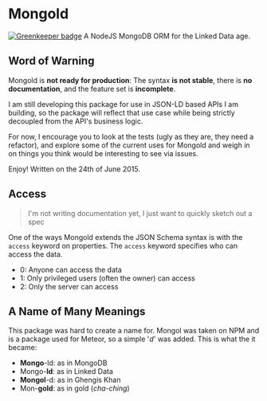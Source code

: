 # Mongold

[![Greenkeeper badge](https://badges.greenkeeper.io/calebmer/mongold.svg)](https://greenkeeper.io/)
A NodeJS MongoDB ORM for the Linked Data age.

## Word of Warning
Mongold is **not ready for production**: The syntax **is not stable**, there is **no documentation**, and the feature set is **incomplete**.

I am still developing this package for use in JSON-LD based APIs I am building, so the package will reflect that use case while being strictly decoupled from the API's business logic.

For now, I encourage you to look at the tests (ugly as they are, they need a refactor), and explore some of the current uses for Mongold and weigh in on things you think would be interesting to see via issues.

Enjoy! Written on the 24th of June 2015.

## Access
> I'm not writing documentation yet, I just want to quickly sketch out a spec

One of the ways Mongold extends the JSON Schema syntax is with the `access` keyword on properties. The `access` keyword specifies who can access the data.

- 0: Anyone can access the data
- 1: Only privileged users (often the owner) can access
- 2: Only the server can access

## A Name of Many Meanings
This package was hard to create a name for. Mongol was taken on NPM and is a package used for Meteor, so a simple '*d*' was added. This is what the it became:

- **Mongo**-ld: as in MongoDB
- Mongo-**ld**: as in Linked Data
- **Mongol**-d: as in Ghengis Khan
- Mon-**gold**: as in gold (*cha-ching*)
